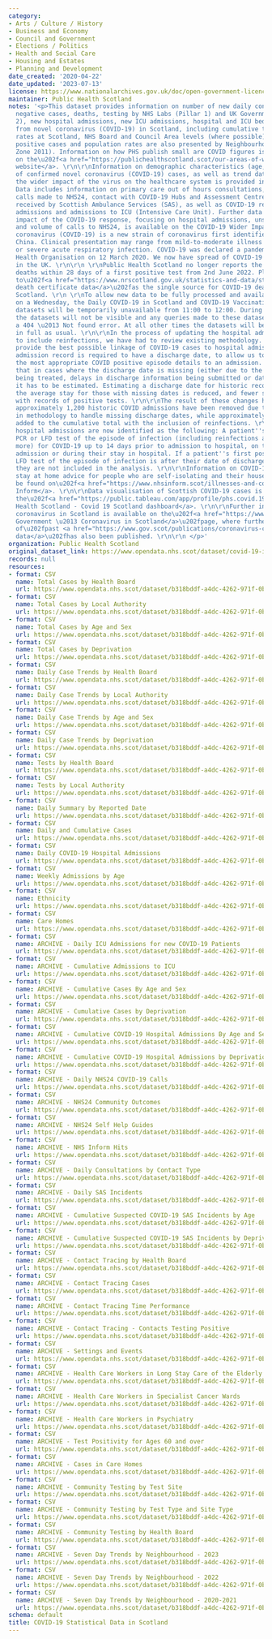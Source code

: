 ```yaml
---
category:
- Arts / Culture / History
- Business and Economy
- Council and Government
- Elections / Politics
- Health and Social Care
- Housing and Estates
- Planning and Development
date_created: '2020-04-22'
date_updated: '2023-07-13'
license: https://www.nationalarchives.gov.uk/doc/open-government-licence/version/3/
maintainer: Public Health Scotland
notes: '<p>This dataset provides information on number of new daily confirmed cases,
  negative cases, deaths, testing by NHS Labs (Pillar 1) and UK Government (Pillar
  2), new hospital admissions, new ICU admissions, hospital and ICU bed occupancy
  from novel coronavirus (COVID-19) in Scotland, including cumulative totals and population
  rates at Scotland, NHS Board and Council Area levels (where possible). Seven day
  positive cases and population rates are also presented by Neighbourhood Area (Intermediate
  Zone 2011). Information on how PHS publish small are COVID figures is available
  on the\u202f<a href="https://publichealthscotland.scot/our-areas-of-work/covid-19/covid-19-data-and-intelligence/covid-19-daily-cases-in-scotland-dashboard/how-we-publish-small-area-covid-figures/">PHS
  website</a>. \r\n\r\nInformation on demographic characteristics (age, sex, deprivation)
  of confirmed novel coronavirus (COVID-19) cases, as well as trend data regarding
  the wider impact of the virus on the healthcare system is provided in this publication.
  Data includes information on primary care out of hours consultations, respiratory
  calls made to NHS24, contact with COVID-19 Hubs and Assessment Centres, incidents
  received by Scottish Ambulance Services (SAS), as well as COVID-19 related hospital
  admissions and admissions to ICU (Intensive Care Unit). Further data on the wider
  impact of the COVID-19 response, focusing on hospital admissions, unscheduled care
  and volume of calls to NHS24, is available on the COVID-19 Wider Impact Dashboard.\r\n\r\nNovel
  coronavirus (COVID-19) is a new strain of coronavirus first identified in Wuhan,
  China. Clinical presentation may range from mild-to-moderate illness to pneumonia
  or severe acute respiratory infection. COVID-19 was declared a pandemic by the World
  Health Organisation on 12 March 2020. We now have spread of COVID-19 within communities
  in the UK. \r\n\r\n \r\nPublic Health Scotland no longer reports the number of COVID-19
  deaths within 28 days of a first positive test from 2nd June 2022. Please refer
  to\u202f<a href="https://www.nrscotland.gov.uk/statistics-and-data/statistics/statistics-by-theme/vital-events/general-publications/weekly-and-monthly-data-on-births-and-deaths/deaths-involving-coronavirus-covid-19-in-scotland">NRS
  death certificate data</a>\u202fas the single source for COVID-19 deaths data in
  Scotland. \r\n \r\nTo allow new data to be fully processed and available at 12:00
  on a Wednesday, the Daily COVID-19 in Scotland and COVID-19 Vaccination in Scotland
  datasets will be temporarily unavailable from 11:00 to 12:00. During this window,
  the datasets will not be visible and any queries made to these datasets will return
  a 404 \u2013 Not found error. At all other times the datasets will be available
  in full as usual. \r\n\r\nIn the process of updating the hospital admissions reporting
  to include reinfections, we have had to review existing methodology. In order to
  provide the best possible linkage of COVID-19 cases to hospital admissions, each
  admission record is required to have a discharge date, to allow us to better match
  the most appropriate COVID positive episode details to an admission. This means
  that in cases where the discharge date is missing (either due to the patient still
  being treated, delays in discharge information being submitted or data quality issues),
  it has to be estimated. Estimating a discharge date for historic records means that
  the average stay for those with missing dates is reduced, and fewer stays overlap
  with records of positive tests. \r\n\r\nThe result of these changes has meant that
  approximately 1,200 historic COVID admissions have been removed due to improvements
  in methodology to handle missing discharge dates, while approximately 820 have been
  added to the cumulative total with the inclusion of reinfections. \r\n\r\nCOVID-19
  hospital admissions are now identified as the following: A patient''s first positive
  PCR or LFD test of the episode of infection (including reinfections at 90 days or
  more) for COVID-19 up to 14 days prior to admission to hospital, on the day of their
  admission or during their stay in hospital. If a patient''s first positive PCR or
  LFD test of the episode of infection is after their date of discharge from hospital,
  they are not included in the analysis. \r\n\r\nInformation on COVID-19, including
  stay at home advice for people who are self-isolating and their households, can
  be found on\u202f<a href="https://www.nhsinform.scot/illnesses-and-conditions/infections-and-poisoning/coronavirus-covid-19#stay-at-home-advice">NHS
  Inform</a>. \r\n\r\nData visualisation of Scottish COVID-19 cases is available on
  the\u202f<a href="https://public.tableau.com/app/profile/phs.covid.19/viz/COVID-19DailyDashboard_15960160643010/Overview">Public
  Health Scotland - Covid 19 Scotland dashboard</a>. \r\n\r\nFurther information on
  coronavirus in Scotland is available on the\u202f<a href="https://www.gov.scot/coronavirus-covid-19/">Scottish
  Government \u2013 Coronavirus in Scotland</a>\u202fpage, where further breakdown
  of\u202fpast <a href="https://www.gov.scot/publications/coronavirus-covid-19-daily-data-for-scotland/">coronavirus
  data</a>\u202fhas also been published. \r\n\r\n </p>'
organization: Public Health Scotland
original_dataset_link: https://www.opendata.nhs.scot/dataset/covid-19-in-scotland
records: null
resources:
- format: CSV
  name: Total Cases by Health Board
  url: https://www.opendata.nhs.scot/dataset/b318bddf-a4dc-4262-971f-0ba329e09b87/resource/7fad90e5-6f19-455b-bc07-694a22f8d5dc/download/total_cases_by_hb_20230712.csv
- format: CSV
  name: Total Cases by Local Authority
  url: https://www.opendata.nhs.scot/dataset/b318bddf-a4dc-4262-971f-0ba329e09b87/resource/e8454cf0-1152-4bcb-b9da-4343f625dfef/download/total_cases_by_la_20230712.csv
- format: CSV
  name: Total Cases by Age and Sex
  url: https://www.opendata.nhs.scot/dataset/b318bddf-a4dc-4262-971f-0ba329e09b87/resource/19646dce-d830-4ee0-a0a9-fcec79b5ac71/download/total_cases_agesex_20230712.csv
- format: CSV
  name: Total Cases by Deprivation
  url: https://www.opendata.nhs.scot/dataset/b318bddf-a4dc-4262-971f-0ba329e09b87/resource/a965ee86-0974-4c93-bbea-e839e27d7085/download/total_cases_simd_20230712.csv
- format: CSV
  name: Daily Case Trends by Health Board
  url: https://www.opendata.nhs.scot/dataset/b318bddf-a4dc-4262-971f-0ba329e09b87/resource/2dd8534b-0a6f-4744-9253-9565d62f96c2/download/trend_hb_20230712.csv
- format: CSV
  name: Daily Case Trends by Local Authority
  url: https://www.opendata.nhs.scot/dataset/b318bddf-a4dc-4262-971f-0ba329e09b87/resource/427f9a25-db22-4014-a3bc-893b68243055/download/trend_ca_20230712.csv
- format: CSV
  name: Daily Case Trends by Age and Sex
  url: https://www.opendata.nhs.scot/dataset/b318bddf-a4dc-4262-971f-0ba329e09b87/resource/9393bd66-5012-4f01-9bc5-e7a10accacf4/download/trend_agesex_20230712.csv
- format: CSV
  name: Daily Case Trends by Deprivation
  url: https://www.opendata.nhs.scot/dataset/b318bddf-a4dc-4262-971f-0ba329e09b87/resource/a38a4c21-7c75-4ecd-a511-3f83e0e8f0c3/download/trend_simd_20230712.csv
- format: CSV
  name: Tests by Health Board
  url: https://www.opendata.nhs.scot/dataset/b318bddf-a4dc-4262-971f-0ba329e09b87/resource/8da654cd-293b-4286-96a4-b3ece86225f0/download/test_hb_20230712.csv
- format: CSV
  name: Tests by Local Authority
  url: https://www.opendata.nhs.scot/dataset/b318bddf-a4dc-4262-971f-0ba329e09b87/resource/3349540e-dc63-4d6d-a78b-00387b9aca50/download/test_ca_20230712.csv
- format: CSV
  name: Daily Summary by Reported Date
  url: https://www.opendata.nhs.scot/dataset/b318bddf-a4dc-4262-971f-0ba329e09b87/resource/348e5b95-2b33-4021-93b4-25d78244bfa2/download/reporteddate_scot_trends_20230712.csv
- format: CSV
  name: Daily and Cumulative Cases
  url: https://www.opendata.nhs.scot/dataset/b318bddf-a4dc-4262-971f-0ba329e09b87/resource/287fc645-4352-4477-9c8c-55bc054b7e76/download/daily_cuml_scot_20230712.csv
- format: CSV
  name: Daily COVID-19 Hospital Admissions
  url: https://www.opendata.nhs.scot/dataset/b318bddf-a4dc-4262-971f-0ba329e09b87/resource/bb4d083b-7b92-4722-85a3-a9b58af1f794/download/daily_covid_admissions_20230712.csv
- format: CSV
  name: Weekly Admissions by Age
  url: https://www.opendata.nhs.scot/dataset/b318bddf-a4dc-4262-971f-0ba329e09b87/resource/b5e3fa11-8a85-4946-bbb2-2e800d4e3594/download/admissions_ageband_week_20230712.csv
- format: CSV
  name: Ethnicity
  url: https://www.opendata.nhs.scot/dataset/b318bddf-a4dc-4262-971f-0ba329e09b87/resource/07b3dff7-3254-4d26-946f-6cd9ff276a1d/download/ethnicity_20230712.csv
- format: CSV
  name: Care Homes
  url: https://www.opendata.nhs.scot/dataset/b318bddf-a4dc-4262-971f-0ba329e09b87/resource/4773fd8b-1a67-4536-a927-09ef598180a4/download/care_home_time_series_20230712.csv
- format: CSV
  name: ARCHIVE - Daily ICU Admissions for new COVID-19 Patients
  url: https://www.opendata.nhs.scot/dataset/b318bddf-a4dc-4262-971f-0ba329e09b87/resource/86bc4db7-306f-44d4-bf49-9b1b5751b30f/download/daily_icu_admissions_20230712.csv
- format: CSV
  name: ARCHIVE - Cumulative Admissions to ICU
  url: https://www.opendata.nhs.scot/dataset/b318bddf-a4dc-4262-971f-0ba329e09b87/resource/779e8666-3156-47e5-8ba9-6144e5c3e117/download/total_icu_admissions_20230712.csv
- format: CSV
  name: ARCHIVE - Cumulative Cases By Age and Sex
  url: https://www.opendata.nhs.scot/dataset/b318bddf-a4dc-4262-971f-0ba329e09b87/resource/d6077615-ea0a-453a-aa89-942775975cd3/download/cumulative_cases_age_sex.csv
- format: CSV
  name: ARCHIVE - Cumulative Cases by Deprivation
  url: https://www.opendata.nhs.scot/dataset/b318bddf-a4dc-4262-971f-0ba329e09b87/resource/ff60343d-c707-4a12-9c6c-b7f6e24d53ae/download/cumulative_cases_simd.csv
- format: CSV
  name: ARCHIVE - Cumulative COVID-19 Hospital Admissions By Age and Sex
  url: https://www.opendata.nhs.scot/dataset/b318bddf-a4dc-4262-971f-0ba329e09b87/resource/09e6b0f6-d1b2-4c27-835f-8d23ad5a97a9/download/cuml_covid_admissions_agesex.csv
- format: CSV
  name: ARCHIVE - Cumulative COVID-19 Hospital Admissions by Deprivation
  url: https://www.opendata.nhs.scot/dataset/b318bddf-a4dc-4262-971f-0ba329e09b87/resource/ce1955d1-a7bd-442d-9d8c-d296c7926541/download/cuml_covid_admissions_simd.csv
- format: CSV
  name: ARCHIVE - Daily NHS24 COVID-19 Calls
  url: https://www.opendata.nhs.scot/dataset/b318bddf-a4dc-4262-971f-0ba329e09b87/resource/7698558a-78bd-41ed-b2d9-84daef69aa84/download/daily_nhs24_calls.csv
- format: CSV
  name: ARCHIVE - NHS24 Community Outcomes
  url: https://www.opendata.nhs.scot/dataset/b318bddf-a4dc-4262-971f-0ba329e09b87/resource/73e56a99-7f57-45ae-a5d3-7fb5c0562331/download/daily_nhs24_outcomes.csv
- format: CSV
  name: ARCHIVE - NHS24 Self Help Guides
  url: https://www.opendata.nhs.scot/dataset/b318bddf-a4dc-4262-971f-0ba329e09b87/resource/28ab3ec7-3bd2-4c87-9251-159a071061a2/download/daily_nhs24_selfhelp.csv
- format: CSV
  name: ARCHIVE - NHS Inform Hits
  url: https://www.opendata.nhs.scot/dataset/b318bddf-a4dc-4262-971f-0ba329e09b87/resource/0e5b0095-bc53-494e-babc-1131fdd430e7/download/daily_nhsinform_hits.csv
- format: CSV
  name: ARCHIVE - Daily Consultations by Contact Type
  url: https://www.opendata.nhs.scot/dataset/b318bddf-a4dc-4262-971f-0ba329e09b87/resource/400dc973-de3b-487c-a3b8-b29b77d600ec/download/daily_assessments_type.csv
- format: CSV
  name: ARCHIVE - Daily SAS Incidents
  url: https://www.opendata.nhs.scot/dataset/b318bddf-a4dc-4262-971f-0ba329e09b87/resource/84df0802-cd78-45a4-a985-685c996370c1/download/daily_sas_incidents.csv
- format: CSV
  name: ARCHIVE - Cumulative Suspected COVID-19 SAS Incidents by Age
  url: https://www.opendata.nhs.scot/dataset/b318bddf-a4dc-4262-971f-0ba329e09b87/resource/c641f689-8638-4a9f-9e09-fe464c27fa8d/download/cuml_sas_age.csv
- format: CSV
  name: ARCHIVE - Cumulative Suspected COVID-19 SAS Incidents by Deprivation
  url: https://www.opendata.nhs.scot/dataset/b318bddf-a4dc-4262-971f-0ba329e09b87/resource/8a55ce68-00c3-42b9-a027-76d02bb28369/download/cuml_sas_simd.csv
- format: CSV
  name: ARCHIVE - Contact Tracing by Health Board
  url: https://www.opendata.nhs.scot/dataset/b318bddf-a4dc-4262-971f-0ba329e09b87/resource/4e73000c-5709-448c-aa28-f82e4a2ef334/download/contact_traceing_hb.csv
- format: CSV
  name: ARCHIVE - Contact Tracing Cases
  url: https://www.opendata.nhs.scot/dataset/b318bddf-a4dc-4262-971f-0ba329e09b87/resource/3cfc2145-6b25-49f9-a9d7-3a23f365389c/download/contact_tracing_cases.csv
- format: CSV
  name: ARCHIVE - Contact Tracing Time Performance
  url: https://www.opendata.nhs.scot/dataset/b318bddf-a4dc-4262-971f-0ba329e09b87/resource/8f69df80-d079-4619-be5a-d4e09a33bf8d/download/contact_tracing_tp.csv
- format: CSV
  name: ARCHIVE - Contact Tracing - Contacts Testing Positive
  url: https://www.opendata.nhs.scot/dataset/b318bddf-a4dc-4262-971f-0ba329e09b87/resource/4a32a8a4-65dd-4ed5-9b3b-8f6fa358562f/download/contact_tracing_positives.csv
- format: CSV
  name: ARCHIVE - Settings and Events
  url: https://www.opendata.nhs.scot/dataset/b318bddf-a4dc-4262-971f-0ba329e09b87/resource/2ddf1293-044f-4716-8b17-ed5199faa41a/download/settings.csv
- format: CSV
  name: ARCHIVE - Health Care Workers in Long Stay Care of the Elderly
  url: https://www.opendata.nhs.scot/dataset/b318bddf-a4dc-4262-971f-0ba329e09b87/resource/0d7b1245-223b-499e-9885-1ea860667def/download/hcw_elderly.csv
- format: CSV
  name: ARCHIVE - Health Care Workers in Specialist Cancer Wards
  url: https://www.opendata.nhs.scot/dataset/b318bddf-a4dc-4262-971f-0ba329e09b87/resource/2092b984-a6ba-4984-ab3c-b8e7ac7658a7/download/hcw_cancer.csv
- format: CSV
  name: ARCHIVE - Health Care Workers in Psychiatry
  url: https://www.opendata.nhs.scot/dataset/b318bddf-a4dc-4262-971f-0ba329e09b87/resource/07bf8588-35ab-45f9-96ae-8d184a8faf19/download/hcw_psych.csv
- format: CSV
  name: ARCHIVE - Test Positivity for Ages 60 and over
  url: https://www.opendata.nhs.scot/dataset/b318bddf-a4dc-4262-971f-0ba329e09b87/resource/3197c0a2-78a8-4203-bf09-c49edc90f1f8/download/test_pos_60plus_19012021.csv
- format: CSV
  name: ARCHIVE - Cases in Care Homes
  url: https://www.opendata.nhs.scot/dataset/b318bddf-a4dc-4262-971f-0ba329e09b87/resource/65961a6d-7474-4f51-b24f-5645991cba2b/download/care_homes.csv
- format: CSV
  name: ARCHIVE - Community Testing by Test Site
  url: https://www.opendata.nhs.scot/dataset/b318bddf-a4dc-4262-971f-0ba329e09b87/resource/353a8a48-9dbf-436d-bf18-f584c439a0ae/download/community_testing_site.csv
- format: CSV
  name: ARCHIVE - Community Testing by Test Type and Site Type
  url: https://www.opendata.nhs.scot/dataset/b318bddf-a4dc-4262-971f-0ba329e09b87/resource/1754bb84-659e-44e2-9f29-6fae4c9bc740/download/community_testing_scot.csv
- format: CSV
  name: ARCHIVE - Community Testing by Health Board
  url: https://www.opendata.nhs.scot/dataset/b318bddf-a4dc-4262-971f-0ba329e09b87/resource/2a755b79-84cf-4e8b-b93f-f5a2056a395e/download/community_testing_hb.csv
- format: CSV
  name: ARCHIVE - Seven Day Trends by Neighbourhood - 2023
  url: https://www.opendata.nhs.scot/dataset/b318bddf-a4dc-4262-971f-0ba329e09b87/resource/c4b35a96-53fd-4832-915b-87e522ce6892/download/trend_iz_2023_20230301.csv
- format: CSV
  name: ARCHIVE - Seven Day Trends by Neighbourhood - 2022
  url: https://www.opendata.nhs.scot/dataset/b318bddf-a4dc-4262-971f-0ba329e09b87/resource/a50eab84-396f-41e2-87a9-f09431e3be92/download/trend_iz_2022_20230301.csv
- format: CSV
  name: ARCHIVE - Seven Day Trends by Neighbourhood - 2020-2021
  url: https://www.opendata.nhs.scot/dataset/b318bddf-a4dc-4262-971f-0ba329e09b87/resource/8906de12-f413-4b3f-95a0-11ed15e61773/download/trend_iz_2020-2021_20230301.csv
schema: default
title: COVID-19 Statistical Data in Scotland
---
```

